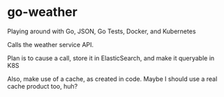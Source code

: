 # go-weather
Playing around with Go, JSON, Go Tests, Docker, and Kubernetes

Calls the weather service API.

Plan is to cause a call, store it in ElasticSearch, and make it queryable in K8S

Also, make use of a cache, as created in code. Maybe I should use a real cache product too, huh?
